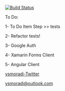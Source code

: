 [![Build Status](https://dev.azure.com/bit-foundation/ToDoLine/_apis/build/status/bit-foundation.ToDoLine)](https://dev.azure.com/bit-foundation/ToDoLine/_build/latest?definitionId=1)

To Do:

1- To Do Item Step >> tests

2- Refactor tests!

3- Google Auth

4- Xamarin Forms Client

5- Angular Client

[ysmoradi-Twitter](https://twitter.com/ysmoradi)

ysmoradi@outlook.com
